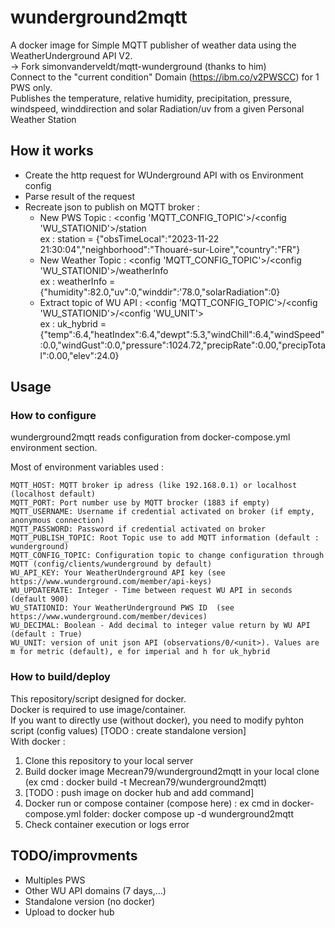 # wunderground2mqtt

A docker image for Simple MQTT publisher of weather data using the WeatherUnderground API V2.  
 -> Fork simonvanderveldt/mqtt-wunderground  (thanks to him)  
Connect to the "current condition" Domain (https://ibm.co/v2PWSCC) for 1 PWS only.  
Publishes the temperature, relative humidity, precipitation, pressure, windspeed, winddirection and solar Radiation/uv from a given Personal Weather Station

## How it works
 - Create the http request for WUnderground API with os Environment config
 - Parse result of the request
 - Recreate json to publish on MQTT broker :
   -  New PWS Topic : <config 'MQTT_CONFIG_TOPIC'>/<config 'WU_STATIONID'>/station  
     ex : station = {"obsTimeLocal":"2023-11-22 21:30:04","neighborhood":"Thouaré-sur-Loire","country":"FR"}
   - New Weather Topic : <config 'MQTT_CONFIG_TOPIC'>/<config 'WU_STATIONID'>/weatherInfo  
     ex : weatherInfo = {"humidity":82.0,"uv":0,"winddir":'78.0,"solarRadiation":0}
   - Extract <unit> topic of WU API : <config 'MQTT_CONFIG_TOPIC'>/<config 'WU_STATIONID'>/<config 'WU_UNIT'>  
     ex : uk_hybrid = {"temp":6.4,"heatIndex":6.4,"dewpt":5.3,"windChill":6.4,"windSpeed":0.0,"windGust":0.0,"pressure":1024.72,"precipRate":0.00,"precipTotal":0.00,"elev":24.0}


## Usage
### How to configure
wunderground2mqtt reads configuration from docker-compose.yml environment section.

Most of environment variables used :

	MQTT_HOST: MQTT broker ip adress (like 192.168.0.1) or localhost (localhost default)
	MQTT_PORT: Port number use by MQTT brocker (1883 if empty)
	MQTT_USERNAME: Username if credential activated on broker (if empty, anonymous connection)
	MQTT_PASSWORD: Password if credential activated on broker
	MQTT_PUBLISH_TOPIC: Root Topic use to add MQTT information (default : wunderground)
	MQTT_CONFIG_TOPIC: Configuration topic to change configuration through MQTT (config/clients/wunderground by default)
	WU_API_KEY: Your WeatherUnderground API key (see https://www.wunderground.com/member/api-keys)
	WU_UPDATERATE: Integer - Time between request WU API in seconds (default 900)
	WU_STATIONID: Your WeatherUnderground PWS ID  (see https://www.wunderground.com/member/devices)
	WU_DECIMAL: Boolean - Add decimal to integer value return by WU API (default : True)
	WU_UNIT: version of unit json API (observations/0/<unit>). Values are m for metric (default), e for imperial and h for uk_hybrid
	  
### How to build/deploy
This repository/script designed for docker.  
Docker is required to use image/container.  
If you want to directly use (without docker), you need to modify pyhton script (config values) [TODO : create standalone version]  
With docker : 
1) Clone this repository to your local server
2) Build docker image Mecrean79/wunderground2mqtt in your local clone (ex cmd : docker build -t Mecrean79/wunderground2mqtt)
3) [TODO : push image on docker hub and add command]
4) Docker run or compose container (compose here) :
ex cmd in docker-compose.yml folder: docker compose up -d wunderground2mqtt
5) Check container execution or logs error

## TODO/improvments
- Multiples PWS
- Other WU API domains (7 days,...)
- Standalone version (no docker)
- Upload to docker hub
